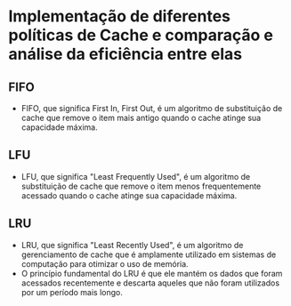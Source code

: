 # Implementação de diferentes políticas de Cache e comparação e análise da eficiência entre elas

## FIFO
- FIFO, que significa First In, First Out, é um algoritmo de substituição de cache que remove o item mais antigo quando o cache atinge sua capacidade máxima.

## LFU
- LFU, que significa "Least Frequently Used", é um algoritmo de substituição de cache que remove o item menos frequentemente acessado quando o cache atinge sua capacidade máxima.

## LRU
- LRU, que significa "Least Recently Used", é um algoritmo de gerenciamento de cache que é amplamente utilizado em sistemas de computação para otimizar o uso de memória. 
- O princípio fundamental do LRU é que ele mantém os dados que foram acessados recentemente e descarta aqueles que não foram utilizados por um período mais longo. 
